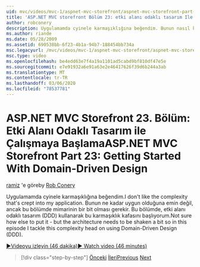 ```yaml
---
uid: mvc/videos/mvc-1/aspnet-mvc-storefront/aspnet-mvc-storefront-part-23-getting-started-with-domain-driven-design
title: 'ASP.NET MVC storefront Bölüm 23: etki alanı odaklı tasarım Ile çalışmaya başlama | Microsoft Docs'
author: robconery
description: Uygulamamda cyinele karmaşıklığına beğendim. Bunun nasıl koyulacağı emin değil, ancak mimarinin Bu bölümde bir bit olarak bir bit olması gerekiyor...
ms.author: riande
ms.date: 05/28/2009
ms.assetid: 690538bb-6f23-4b1a-94b7-188454bb734a
msc.legacyurl: /mvc/videos/mvc-1/aspnet-mvc-storefront/aspnet-mvc-storefront-part-23-getting-started-with-domain-driven-design
msc.type: video
ms.openlocfilehash: be4edd63e7f4a19a1101ad5cabd9bf810df47e5e
ms.sourcegitcommit: e7e91932a6e91a63e2e46417626f39d6b244a3ab
ms.translationtype: MT
ms.contentlocale: tr-TR
ms.lasthandoff: 03/06/2020
ms.locfileid: "78537781"
---
```

# <a name="aspnet-mvc-storefront-part-23-getting-started-with-domain-driven-design"></a><span data-ttu-id="a814a-104">ASP.NET MVC Storefront 23. Bölüm: Etki Alanı Odaklı Tasarım ile Çalışmaya Başlama</span><span class="sxs-lookup"><span data-stu-id="a814a-104">ASP.NET MVC Storefront Part 23: Getting Started With Domain-Driven Design</span></span>

<span data-ttu-id="a814a-105">[ramiz](https://github.com/robconery) 'e göre</span><span class="sxs-lookup"><span data-stu-id="a814a-105">by [Rob Conery](https://github.com/robconery)</span></span>

<span data-ttu-id="a814a-106">Uygulamamda cyinele karmaşıklığına beğendim.</span><span class="sxs-lookup"><span data-stu-id="a814a-106">I don't like the complexity that's crept into my application.</span></span> <span data-ttu-id="a814a-107">Bunun ne kadar uygun olduğuna emin değil, ancak bu bölümde mimarinin bir bit olması gerekir. Bu bölümde, etki alanı odaklı tasarım (DDD) kullanarak bu karmaşıklık kafasını başlıyorum.</span><span class="sxs-lookup"><span data-stu-id="a814a-107">Not sure how else to put it - but the architecture needs to be shaken a bit so in this episode I tackle this complexity head on using Domain-Driven Design (DDD).</span></span>

[<span data-ttu-id="a814a-108">&#9654;Videoyu izleyin (46 dakika)</span><span class="sxs-lookup"><span data-stu-id="a814a-108">&#9654; Watch video (46 minutes)</span></span>](https://channel9.msdn.com/Blogs/ASP-NET-Site-Videos/aspnet-mvc-storefront-part-23-getting-started-with-domain-driven-design)

> [!div class="step-by-step"]
> <span data-ttu-id="a814a-109">[Önceki](aspnet-mvc-storefront-part-22-restructuring-rerouting-and-paypal.md)
> [İleri](aspnet-mvc-storefront-part-24-finis.md)</span><span class="sxs-lookup"><span data-stu-id="a814a-109">[Previous](aspnet-mvc-storefront-part-22-restructuring-rerouting-and-paypal.md)
[Next](aspnet-mvc-storefront-part-24-finis.md)</span></span>
